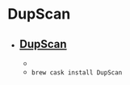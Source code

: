 # DupScan
- [DupScan](http://www5.wind.ne.jp/miko/mac_soft/dup_scan/)
  - 
  - 
  - `brew cask install DupScan`
